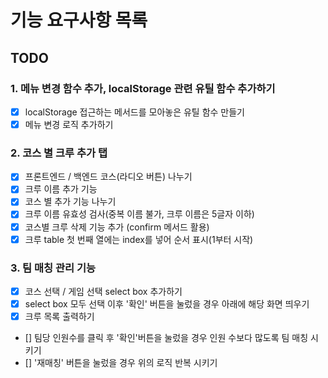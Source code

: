 # 기능 요구사항 목록

## TODO

### 1. 메뉴 변경 함수 추가, localStorage 관련 유틸 함수 추가하기

- [x] localStorage 접근하는 메서드를 모아놓은 유틸 함수 만들기
- [x] 메뉴 변경 로직 추가하기

### 2. 코스 별 크루 추가 탭

- [x] 프론트엔드 / 백엔드 코스(라디오 버튼) 나누기
- [x] 크루 이름 추가 기능
- [x] 코스 별 추가 기능 나누기
- [x] 크루 이름 유효성 검사(중복 이름 불가, 크루 이름은 5글자 이하)
- [x] 코스별 크루 삭제 기능 추가 (confirm 메서드 활용)
- [x] 크루 table 첫 번째 열에는 index를 넣어 순서 표시(1부터 시작)

### 3. 팀 매칭 관리 기능

- [x] 코스 선택 / 게임 선택 select box 추가하기
- [x] select box 모두 선택 이후 '확인' 버튼을 눌렀을 경우 아래에 해당 화면 띄우기
- [x] 크루 목록 출력하기
- [] 팀당 인원수를 클릭 후 '확인'버튼을 눌렀을 경우 인원 수보다 많도록 팀 매칭 시키기
- [] '재매칭' 버튼을 눌렀을 경우 위의 로직 반복 시키기
